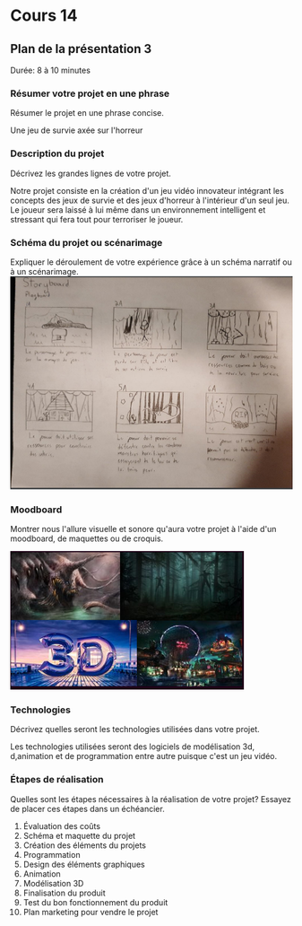 # Cours 14
## Plan de la présentation 3
Durée: 8 à 10 minutes

### Résumer votre projet en une phrase
Résumer le projet en une phrase concise.   

Une jeu de survie axée sur l'horreur

### Description du projet 
Décrivez les grandes lignes de votre projet. 

Notre projet consiste en la création d'un jeu vidéo innovateur intégrant les concepts des jeux de survie et des jeux d'horreur à l'intérieur d'un seul jeu. Le joueur sera laissé à lui même dans un environnement intelligent et stressant qui fera tout pour terroriser le joueur. 

### Schéma du projet ou scénarimage
Expliquer le déroulement de votre expérience grâce à un schéma narratif ou à un scénarimage. 
![scen](image/scen.png)
### Moodboard
Montrer nous l'allure visuelle et sonore qu'aura votre projet à l'aide d'un moodboard, de maquettes ou de croquis. 

![av](image/av.png)

### Technologies
Décrivez quelles seront les technologies utilisées dans votre projet. 

Les technologies utilisées seront des logiciels de modélisation 3d, d,animation et de programmation entre autre puisque c'est un jeu vidéo.

### Étapes de réalisation
Quelles sont les étapes nécessaires à la réalisation de votre projet? Essayez de placer ces étapes dans un échéancier. 

1. Évaluation des coûts
2. Schéma et maquette du projet
3. Création des éléments du projets
4. Programmation
5. Design des éléments graphiques
6. Animation
7. Modélisation 3D
8. Finalisation du produit
9. Test du bon fonctionnement du produit
10. Plan marketing pour vendre le projet
